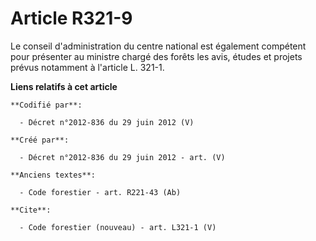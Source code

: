 # Article R321-9

Le conseil d'administration du centre national est également compétent pour présenter au ministre chargé des forêts les avis,
études et projets prévus notamment à l'article L. 321-1.

**Liens relatifs à cet article**

	**Codifié par**:

	  - Décret n°2012-836 du 29 juin 2012 (V)

	**Créé par**:

	  - Décret n°2012-836 du 29 juin 2012 - art. (V)

	**Anciens textes**:

	  - Code forestier - art. R221-43 (Ab)

	**Cite**:

	  - Code forestier (nouveau) - art. L321-1 (V)
